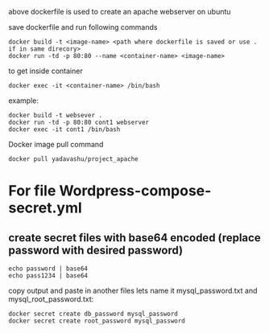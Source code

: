 above dockerfile is used to create an apache webserver on ubuntu

save dockerfile and run following commands

	docker build -t <image-name> <path where dockerfile is saved or use . if in same direcory>
	docker run -td -p 80:80 --name <container-name> <image-name>

to get inside container

	docker exec -it <container-name> /bin/bash



example:
	
	docker build -t websever .
	docker run -td -p 80:80 cont1 webserver
	docker exec -it cont1 /bin/bash

Docker image pull command 

	docker pull yadavashu/project_apache
	
# For file Wordpress-compose-secret.yml

## create secret files with base64 encoded (replace password with desired password)
 	echo password | base64
  	echo pass1234 | base64
copy output and paste in another files lets name it mysql_password.txt and mysql_root_password.txt:
	
 	docker secret create db_password mysql_password
 	docker secret create root_password mysql_password
